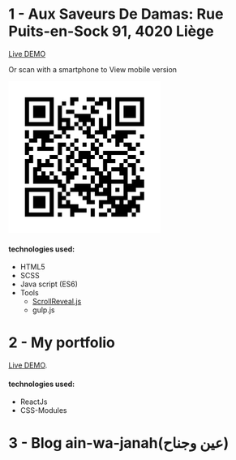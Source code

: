 # 1 - Aux Saveurs De Damas: Rue Puits-en-Sock 91, 4020 Liège

[Live DEMO](https://ahmedsoleimanmad.github.io/Aux-sav-de-damas.io/)

Or scan with a smartphone to View mobile version

![QRcode!](/images/QRcode.png "QRcode")

#### technologies used:

- HTML5
- SCSS
- Java script (ES6)
- Tools
  - [ScrollReveal.js](https://github.com/jlmakes/scrollreveal)
  - gulp.js

# 2 - My portfolio

[Live DEMO](https://ahmed-soleiman-madfaa.netlify.app/#/).


#### technologies used:

- ReactJs
- CSS-Modules

# 3 - Blog ain-wa-janah(عين وجناح) 
